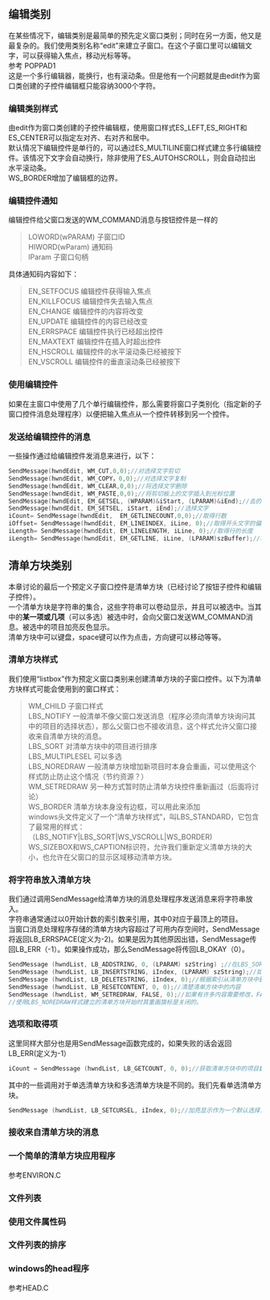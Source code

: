 ## 编辑类别
在某些情况下，编辑类别是最简单的预先定义窗口类别；同时在另一方面，他又是最复杂的。我们使用类别名称“edit”来建立子窗口。在这个子窗口里可以编辑文字，可以获得输入焦点，移动光标等等。  
参考 POPPAD1  
这是一个多行编辑器，能换行，也有滚动条。但是他有一个问题就是由edit作为窗口类创建的子控件编辑框只能容纳3000个字符。   
### 编辑类别样式
由edit作为窗口类创建的子控件编辑框，使用窗口样式ES_LEFT,ES_RIGHT和ES_CENTER可以指定左对齐、右对齐和居中。   
默认情况下编辑控件是单行的，可以通过ES_MULTILINE窗口样式建立多行编辑控件。该情况下文字会自动换行，除非使用了ES_AUTOHSCROLL，则会自动拉出水平滚动条。   
WS_BORDER增加了编辑框的边界。
### 编辑控件通知
编辑控件给父窗口发送的WM_COMMAND消息与按钮控件是一样的
> LOWORD(wPARAM) 子窗口ID  
> HIWORD(wParam) 通知码  
> lParam 子窗口句柄  

具体通知码内容如下：  
> EN_SETFOCUS 编辑控件获得输入焦点  
> EN_KILLFOCUS 编辑控件失去输入焦点   
> EN_CHANGE 编辑控件的内容将改变   
> EN_UPDATE  编辑控件的内容已经改变   
> EN_ERRSPACE 编辑控件执行已经超出控件   
> EN_MAXTEXT 编辑控件在插入时超出控件   
> EN_HSCROLL 编辑控件的水平滚动条已经被按下   
> EN_VSCROLL 编辑控件的垂直滚动条已经被按下
### 使用编辑控件
如果在主窗口中使用了几个单行编辑控件，那么需要将窗口子类别化（指定新的子窗口控件消息处理程序）以便把输入焦点从一个控件转移到另一个控件。
### 发送给编辑控件的消息
一些操作通过给编辑控件发消息来进行，以下：  
```c
SendMessage(hwndEdit, WM_CUT,0,0);//对选择文字剪切   
SendMessage(hwndEdit, WM_COPY，0,0);//对选择文字复制  
SendMessage(hwndEdit, WM_CLEAR,0,0);//将选择文字删除   
SendMessage(hwndEdit, WM_PASTE,0,0);//将剪切板上的文字插入到光标位置  
SendMessage(hwndEdit, EM_GETSEL, (WPARAM)&iStart, (LPARAM)&iEnd);//去的目前选择的起始位置和末尾位置，结束位置实际上是最后一个位置加1   
SendMessage(hwndEdit, EM_SETSEL, iStart, iEnd);//选择文字  
iCount= SendMessage(hwndEdit,  EM_GETLINECOUNT,0,0);//取得行数   
iOffset= SendMessage(hwndEdit, EM_LINEINDEX, iLine, 0);//取得开头文字的偏移量   
iLength= SendMessage(hwndEdit, EM_LINELENGTH, iLine, 0);//取得行的长度   
iLength= SendMessage(hwndEdit, EM_GETLINE, iLine, (LPARAM)szBuffer);//将本身复制到一个缓冲区中   
```
## 清单方块类别
本章讨论的最后一个预定义子窗口控件是清单方块（已经讨论了按钮子控件和编辑子控件）。   
一个清单方块是字符串的集合，这些字符串可以卷动显示，并且可以被选中。当其中的**某一项或几项**（可以多选）被选中时，会向父窗口发送WM_COMMAND消息。被选中的项目加亮反色显示。   
清单方块中可以键盘，space键可以作为点击，方向键可以移动等等。
### 清单方块样式
我们使用“listbox”作为预定义窗口类别来创建清单方块的子窗口控件。以下为清单方块样式可能会使用到的窗口样式：  
> WM_CHILD 子窗口样式   
> LBS_NOTIFY 一般清单不像父窗口发送消息（程序必须向清单方块询问其中的项目的选择状态），那么父窗口也不接收消息，这个样式允许父窗口接收来自清单方块的消息。   
> LBS_SORT 对清单方块中的项目进行排序    
> LBS_MULTIPLESEL 可以多选    
> LBS_NOREDRAW 一般清单方块增加新项目时本身会重画，可以使用这个样式防止防止这个情况（节约资源？）   
> WM_SETREDRAW 另一种方式暂时防止清单方块控件重新画过（后面将讨论）   
> WS_BORDER 清单方块本身没有边框，可以用此来添加  
> windows头文件定义了一个“清单方块样式”，叫LBS_STANDARD，它包含了最常用的样式：（LBS_NOTIFY|LBS_SORT|WS_VSCROLL|WS_BORDER)   
> WS_SIZEBOX和WS_CAPTION标识符，允许我们重新定义清单方块的大小，也允许在父窗口的显示区域移动清单方块。  
### 将字符串放入清单方块
我们通过调用SendMessage给清单方块的消息处理程序发送消息来将字符串放入。  
字符串通常通过以0开始计数的索引数来引用，其中0对应于最顶上的项目。   
当窗口消息处理程序存储的清单方块内容超过了可用内存空间时，SendMessage将返回LB_ERRSPACE(定义为-2)。如果是因为其他原因出错，SendMessage传回LB_ERR（-1）。如果操作成功，那么SendMessage将传回LB_OKAY（0）。   
```c
SendMessage (hwndList, LB_ADDSTRING, 0, (LPARAM) szString) ;//在LBS_SORT的情况下，能依次插入字符串  
SendMessage (hwndList, LB_INSERTSTRING, iIndex, (LPARAM) szString);//如果没有采用LBS_SORT可以用这个函数，第三个参数为索引   
SendMessage (hwndList, LB_DELETESTRING, iIndex, 0);//根据索引从清单方块中删除字符串   
SendMessage (hwndList, LB_RESETCONTENT, 0, 0);//清楚清单方块中的内容   
SendMessage (hwndList, WM_SETREDRAW, FALSE, 0);//如果有许多内容需要修改，FALSE可以暂时关掉清单方块的重画功能，当我们做好修改，将FALSE变成TRUE即可。  
//使用LBS_NOREDRAW样式建立的清单方块开始时其重画旗标是关闭的。   
```
### 选项和取得项
这里同样大部分也是用SendMessage函数完成的，如果失败的话会返回LB_ERR(定义为-1）  
```c
iCount = SendMessage (hwndList, LB_GETCOUNT, 0, 0);//获取清单方块中的项目数量   
```
其中的一些调用对于单选清单方块和多选清单方块是不同的。我们先看单选清单方块。    
```c
SendMessage (hwndList, LB_SETCURSEL, iIndex, 0);//加亮显示作为一个默认选择，将lParam设定为-1则是取消所有选择  
```
### 接收来自清单方块的消息
### 一个简单的清单方块应用程序
参考ENVIRON.C
### 文件列表
### 使用文件属性码
### 文件列表的排序
### windows的head程序
参考HEAD.C